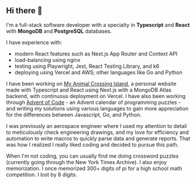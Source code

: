 ## Hi there 👋

I'm a full-stack software developer with a specialty in **Typescript** and **React** with **MongoDB** and **PostgreSQL** databases.

I have experience with: 
- modern React features such as Next.js App Router and Context API
- load-balancing using nginx
- testing using Playwright, Jest, React Testing Library, and k6
- deploying using Vercel and AWS; other languages like Go and Python

I have been working on [My Animal Crossing Island](https://myacisland.vercel.app/), a personal website made with Typescript and React using Next.js with a MongoDB Atlas backend, with continuous deployment on Vercel. I have also been working through [Advent of Code](https://www.adventofcode.com) - an Advent calendar of programming puzzles - and writing my solutions using various languages to gain more appreciation for the differences between Javascript, Go, and Python.

I was previously an aerospace engineer where I used my attention to detail to meticulously check engineering drawings, and my love for efficiency and automation to write macros to quickly parse data and generate reports. That was how I realized I really liked coding and decided to pursue this path.

When I'm not coding, you can usually find me doing crossword puzzles (currently going through the New York Times Archive). I also enjoy memorization. I once memorized 300+ digits of pi for a high school math competition. I lost by 8 digits.

<!--
**weitecklee/weitecklee** is a ✨ _special_ ✨ repository because its `README.md` (this file) appears on your GitHub profile.

Here are some ideas to get you started:

- 🔭 I’m currently working on ...
- 🌱 I’m currently learning ...
- 👯 I’m looking to collaborate on ...
- 🤔 I’m looking for help with ...
- 💬 Ask me about ...
- 📫 How to reach me: ...
- 😄 Pronouns: ...
- ⚡ Fun fact: ...
-->
